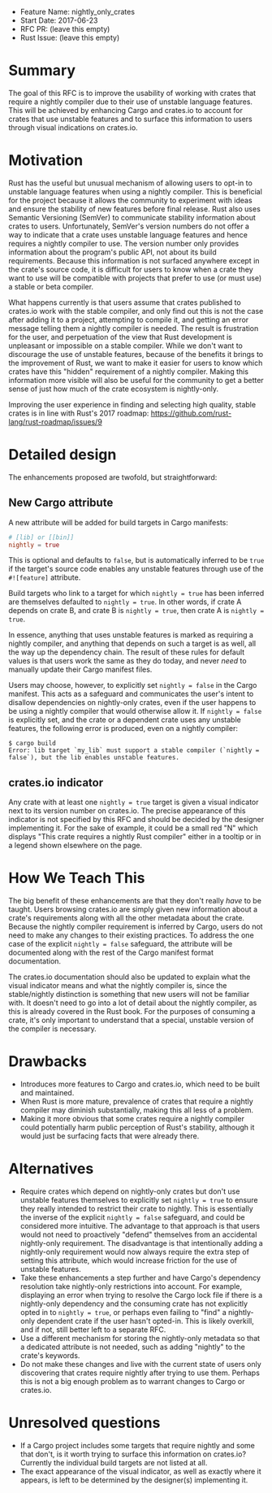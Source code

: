 - Feature Name: nightly_only_crates
- Start Date: 2017-06-23
- RFC PR: (leave this empty)
- Rust Issue: (leave this empty)

# Summary
[summary]: #summary

The goal of this RFC is to improve the usability of working with crates that require a nightly compiler due to their use of unstable language features.
This will be achieved by enhancing Cargo and crates.io to account for crates that use unstable features and to surface this information to users through visual indications on crates.io.

# Motivation
[motivation]: #motivation

Rust has the useful but unusual mechanism of allowing users to opt-in to unstable language features when using a nightly compiler.
This is beneficial for the project because it allows the community to experiment with ideas and ensure the stability of new features before final release.
Rust also uses Semantic Versioning (SemVer) to communicate stability information about crates to users.
Unfortunately, SemVer's version numbers do not offer a way to indicate that a crate uses unstable language features and hence requires a nightly compiler to use.
The version number only provides information about the program's public API, not about its build requirements.
Because this information is not surfaced anywhere except in the crate's source code, it is difficult for users to know when a crate they want to use will be compatible with projects that prefer to use (or must use) a stable or beta compiler.

What happens currently is that users assume that crates published to crates.io work with the stable compiler, and only find out this is not the case after adding it to a project, attempting to compile it, and getting an error message telling them a nightly compiler is needed.
The result is frustration for the user, and perpetuation of the view that Rust development is unpleasant or impossible on a stable compiler.
While we don't want to discourage the use of unstable features, because of the benefits it brings to the improvement of Rust, we want to make it easier for users to know which crates have this "hidden" requirement of a nightly compiler.
Making this information more visible will also be useful for the community to get a better sense of just how much of the crate ecosystem is nightly-only.

Improving the user experience in finding and selecting high quality, stable crates is in line with Rust's 2017 roadmap: https://github.com/rust-lang/rust-roadmap/issues/9

# Detailed design
[design]: #detailed-design

The enhancements proposed are twofold, but straightforward:

## New Cargo attribute

A new attribute will be added for build targets in Cargo manifests:

``` toml
# [lib] or [[bin]]
nightly = true
```

This is optional and defaults to `false`, but is automatically inferred to be `true` if the target's source code enables any unstable features through use of the `#![feature]` attribute.

Build targets who link to a target for which `nightly = true` has been inferred are themselves defaulted to `nightly = true`.
In other words, if crate A depends on crate B, and crate B is `nightly = true`, then crate A is `nightly = true`.

In essence, anything that uses unstable features is marked as requiring a nightly compiler, and anything that depends on such a target is as well, all the way up the dependency chain.
The result of these rules for default values is that users work the same as they do today, and never _need_ to manually update their Cargo manifest files.

Users may choose, however, to explicitly set `nightly = false` in the Cargo manifest.
This acts as a safeguard and communicates the user's intent to disallow dependencies on nightly-only crates, even if the user happens to be using a nightly compiler that would otherwise allow it.
If `nightly = false` is explicitly set, and the crate or a dependent crate uses any unstable features, the following error is produced, even on a nightly compiler:

```
$ cargo build
Error: lib target `my_lib` must support a stable compiler (`nightly = false`), but the lib enables unstable features.
```
## crates.io indicator

Any crate with at least one `nightly = true` target is given a visual indicator next to its version number on crates.io.
The precise appearance of this indicator is not specified by this RFC and should be decided by the designer implementing it.
For the sake of example, it could be a small red "N" which displays "This crate requires a nightly Rust compiler" either in a tooltip or in a legend shown elsewhere on the page.

# How We Teach This
[how-we-teach-this]: #how-we-teach-this

The big benefit of these enhancements are that they don't really _have_ to be taught.
Users browsing crates.io are simply given new information about a crate's requirements along with all the other metadata about the crate.
Because the nightly compiler requirement is inferred by Cargo, users do not need to make any changes to their existing practices.
To address the one case of the explicit `nightly = false` safeguard, the attribute will be documented along with the rest of the Cargo manifest format documentation.

The crates.io documentation should also be updated to explain what the visual indicator means and what the nightly compiler is, since the stable/nightly distinction is something that new users will not be familiar with.
It doesn't need to go into a lot of detail about the nightly compiler, as this is already covered in the Rust book.
For the purposes of consuming a crate, it's only important to understand that a special, unstable version of the compiler is necessary.

# Drawbacks
[drawbacks]: #drawbacks

* Introduces more features to Cargo and crates.io, which need to be built and maintained.
* When Rust is more mature, prevalence of crates that require a nightly compiler may diminish substantially, making this all less of a problem.
* Making it more obvious that some crates require a nightly compiler could potentially harm public perception of Rust's stability, although it would just be surfacing facts that were already there.

# Alternatives
[alternatives]: #alternatives

* Require crates which depend on nightly-only crates but don't use unstable features themselves to explicitly set `nightly = true` to ensure they really intended to restrict their crate to nightly.
  This is essentially the inverse of the explicit `nightly = false` safeguard, and could be considered more intuitive.
  The advantage to that approach is that users would not need to proactively "defend" themselves from an accidental nightly-only requirement.
  The disadvantage is that intentionally adding a nightly-only requirement would now always require the extra step of setting this attribute, which would increase friction for the use of unstable features.
* Take these enhancements a step further and have Cargo's dependency resolution take nightly-only restrictions into account.
  For example, displaying an error when trying to resolve the Cargo lock file if there is a nightly-only dependency and the consuming crate has not explicitly opted in to `nightly = true`, or perhaps even failing to "find" a nightly-only dependent crate if the user hasn't opted-in.
  This is likely overkill, and if not, still better left to a separate RFC.
* Use a different mechanism for storing the nightly-only metadata so that a dedicated attribute is not needed, such as adding "nightly" to the crate's keywords.
* Do not make these changes and live with the current state of users only discovering that crates require nightly after trying to use them.
  Perhaps this is not a big enough problem as to warrant changes to Cargo or crates.io.

# Unresolved questions
[unresolved]: #unresolved-questions

* If a Cargo project includes some targets that require nightly and some that don't, is it worth trying to surface this information on crates.io?
  Currently the individual build targets are not listed at all.
* The exact appearance of the visual indicator, as well as exactly where it appears, is left to be determined by the designer(s) implementing it.
